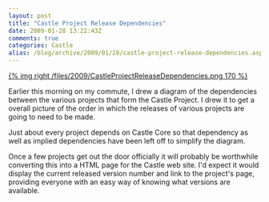 ```yaml
---
layout: post
title: "Castle Project Release Dependencies"
date: 2009-01-28 13:22:43Z
comments: true
categories: Castle
alias: /blog/archive/2009/01/28/castle-project-release-dependencies.aspx
---
```


[{% img right /files/2009/CastleProjectReleaseDependencies.png 170 %}](/files/2009/CastleProjectReleaseDependencies.png)

Earlier this morning on my commute, I drew a diagram of the dependencies between the various projects that form the Castle Project.
I drew it to get a overall picture of the order in which the releases of various projects are going to need to be made.

Just about every project depends on Castle Core so that dependency as well as implied dependencies have been left off to simplify the diagram.

Once a few projects get out the door officially it will probably be worthwhile converting this into a HTML page for the Castle web site.
I'd expect it would display the current released version number and link to the project's page, providing everyone with an easy way of
knowing what versions are available.
